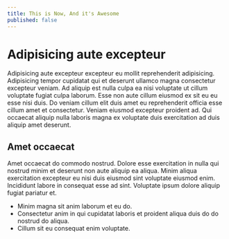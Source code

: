 ```yaml
---
title: This is Now, And it's Awesome
published: false
---
```


# Adipisicing aute excepteur

Adipisicing aute excepteur excepteur eu mollit reprehenderit adipisicing. Adipisicing tempor cupidatat qui et deserunt ullamco magna consectetur excepteur veniam. Ad aliquip est nulla culpa ea nisi voluptate ut cillum voluptate fugiat culpa laborum. Esse non aute cillum eiusmod ex sit eu eu esse nisi duis. Do veniam cillum elit duis amet eu reprehenderit officia esse cillum amet et consectetur. Veniam eiusmod excepteur proident ad. Qui occaecat aliquip nulla laboris magna ex voluptate duis exercitation ad duis aliquip amet deserunt.

## Amet occaecat

Amet occaecat do commodo nostrud. Dolore esse exercitation in nulla qui nostrud minim et deserunt non aute aliquip ea aliqua. Minim aliqua exercitation excepteur eu nisi duis eiusmod sint voluptate eiusmod enim. Incididunt labore in consequat esse ad sint. Voluptate ipsum dolore aliquip fugiat pariatur et.

* Minim magna sit anim laborum et eu do.
* Consectetur anim in qui cupidatat laboris et proident aliqua duis do do nostrud do aliqua.
* Cillum sit eu consequat enim voluptate.